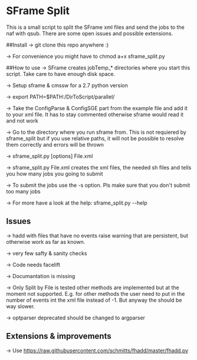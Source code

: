 # SFrame Split

This is a small script to split the SFrame xml files and send the jobs to the naf with qsub.
There are some open issues and possible extensions.

##Install
-> git clone this repo anywhere :)

-> For convenience you might have to chmod a+x sframe_split.py 

##How to use
-> SFrame creates jobTemp_* directories where you start this script. Take care to have enough disk space.

-> Setup sframe & cmssw for a 2.7 python version 

-> export PATH=$PATH:/DirToScript/parallel/ 

-> Take the ConfigParse & ConfigSGE part from the example file and add it to your xml file. It has to stay commented otherwise sframe would read it and not work

-> Go to the directory where you run sframe from. This is not requiered by sframe_split but if you use relative paths, it will not be possible to resolve them correctly and errors will be thrown

-> sframe_split.py [options] File.xml

-> sframe_split.py File.xml creates the xml files, the needed sh files and tells you how many jobs you going to submit

-> To submit the jobs use the -s option. Pls make sure that you don't submit too many jobs 

-> For more have a look at the help: sframe_split.py --help


## Issues 
-> hadd with files that have no events raise warning that are persistent, but otherwise work as far as known.

-> very few safty & sanity checks

-> Code needs facelift

-> Documantation is missing

-> Only Split by File is tested other methods are implemented but at the moment not supported. E.g. for other methods the user need to put in the number of events int the xml file instead of -1. But anyway the should be way slower.

-> optparser deprecated should be changed to argparser

## Extensions & improvements

-> Use https://raw.githubusercontent.com/schmitts/fhadd/master/fhadd.py 

